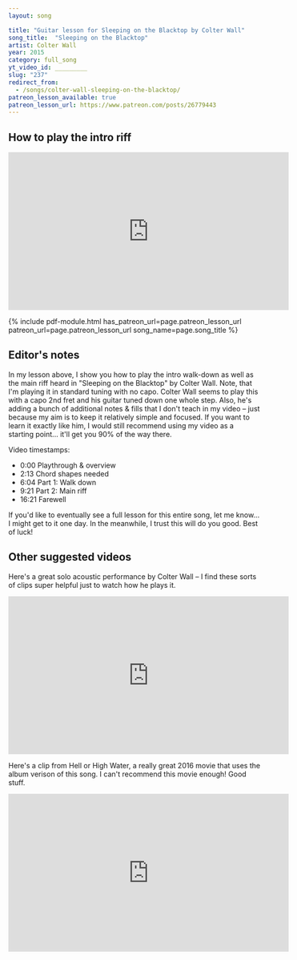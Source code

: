 ```yaml
---
layout: song

title: "Guitar lesson for Sleeping on the Blacktop by Colter Wall"
song_title:  "Sleeping on the Blacktop"
artist: Colter Wall
year: 2015
category: full_song
yt_video_id: _________
slug: "237"
redirect_from:
  - /songs/colter-wall-sleeping-on-the-blacktop/
patreon_lesson_available: true
patreon_lesson_url: https://www.patreon.com/posts/26779443
---
```


## How to play the intro riff
<iframe width="560" height="315" src="https://www.youtube.com/embed/DwFoiDmJBMo?showinfo=0" frameborder="0" allowfullscreen></iframe><br />

<!-- Coming soon! -->




{% include pdf-module.html has_patreon_url=page.patreon_lesson_url patreon_url=page.patreon_lesson_url song_name=page.song_title %}




## Editor's notes

In my lesson above, I show you how to play the intro walk-down as well as the main riff heard in "Sleeping on the Blacktop" by Colter Wall. Note, that I'm playing it in standard tuning with no capo. Colter Wall seems to play this with a capo 2nd fret and his guitar tuned down one whole step. Also, he's adding a bunch of additional notes & fills that I don't teach in my video – just because my aim is to keep it relatively simple and focused. If you want to learn it exactly like him, I would still recommend using my video as a starting point... it'll get you 90% of the way there.

Video timestamps:

- 0:00 Playthrough & overview
- 2:13 Chord shapes needed
- 6:04 Part 1: Walk down
- 9:21 Part 2: Main riff
- 16:21 Farewell

If you'd like to eventually see a full lesson for this entire song, let me know... I might get to it one day. In the meanwhile, I trust this will do you good. Best of luck!

## Other suggested videos

Here's a great solo acoustic performance by Colter Wall – I find these sorts of clips super helpful just to watch how he plays it.

<iframe width="560" height="315" src="https://www.youtube.com/embed/qSYkikkitS0" frameborder="0" allow="accelerometer; autoplay; encrypted-media; gyroscope; picture-in-picture" allowfullscreen></iframe>

Here's a clip from Hell or High Water, a really great 2016 movie that uses the album verison of this song. I can't recommend this movie enough! Good stuff.

<iframe width="560" height="315" src="https://www.youtube.com/embed/_V-5p3fM90s" frameborder="0" allow="accelerometer; autoplay; encrypted-media; gyroscope; picture-in-picture" allowfullscreen></iframe>
